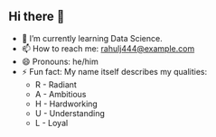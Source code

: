 ## Hi there 👋

<!--
**rahulj444/rahulj444** is a ✨ _special_ ✨ repository because its `README.md` (this file) appears on your GitHub profile.
-->


- 🌱 I’m currently learning Data Science.
- 📫 How to reach me: rahulj444@example.com
- 😄 Pronouns: he/him
- ⚡ Fun fact: My name itself describes my qualities:
  - R - Radiant
  - A - Ambitious
  - H - Hardworking
  - U - Understanding
  - L - Loyal
